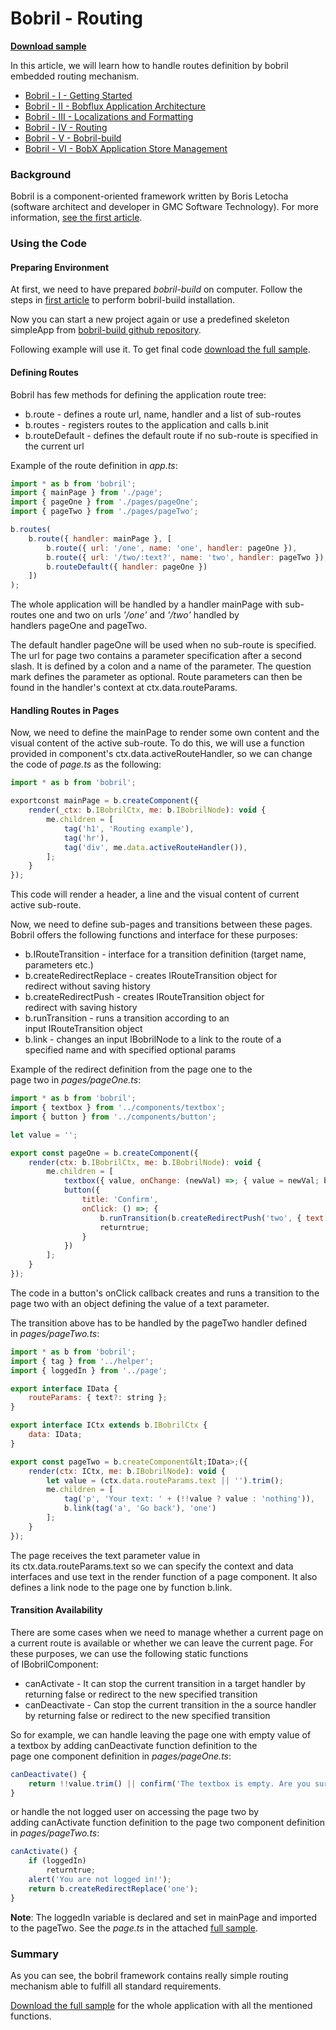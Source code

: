 [//]: # (bobrilComIgnoreStart)

# Bobril - Routing

[//]: # (bobrilComIgnoreEnd)

**[Download sample](https://minhaskamal.github.io/DownGit/#/home?url=https://github.com/keeema/bobril-samples/tree/master/sampleAppRouting)**

[//]: # (bobrilComIgnoreStart)

In this article, we will learn how to handle routes definition by bobril embedded routing mechanism.

- [Bobril - I - Getting Started](https://github.com/keeema/bobril-samples/blob/master/articles/01_bobril-getting-started.md)
- [Bobril - II - Bobflux Application Architecture](https://github.com/keeema/bobril-samples/blob/master/articles/02_bobril-bobflux.md)
- [Bobril - III - Localizations and Formatting](https://github.com/keeema/bobril-samples/blob/master/articles/03_bobril-localizations.md)
- [Bobril - IV - Routing](https://github.com/keeema/bobril-samples/blob/master/articles/04_bobril-routing.md)
- [Bobril - V - Bobril-build](https://github.com/keeema/bobril-samples/blob/master/articles/05_bobril-bobril-build.md)
- [Bobril - VI - BobX Application Store Management](https://github.com/keeema/bobril-samples/blob/master/articles/06_bobril-bobx.md)

[//]: # (bobrilComIgnoreEnd)

### Background

Bobril is a component-oriented framework written by Boris Letocha (software architect and developer in GMC Software Technology). For more information, [see the first article](https://github.com/keeema/bobril-samples/blob/master/articles/01_bobril-getting-started.md).

### Using the Code

#### Preparing Environment

At first, we need to have prepared _bobril-build_ on computer. Follow the steps in [first article](https://github.com/keeema/bobril-samples/blob/master/articles/01_bobril-getting-started.md) to perform bobril-build installation.

Now you can start a new project again or use a predefined skeleton simpleApp from [bobril-build github repository](https://minhaskamal.github.io/DownGit/#/home?url=https://github.com/Bobris/bobril-build/tree/master/examples/simpleApp).

Following example will use it. To get final code [download the full sample](https://minhaskamal.github.io/DownGit/#/home?url=https://github.com/keeema/bobril-samples/tree/master/sampleAppRouting).

#### Defining Routes

Bobril has few methods for defining the application route tree:
- b.route - defines a route url, name, handler and a list of sub-routes
- b.routes - registers routes to the application and calls b.init
- b.routeDefault - defines the default route if no sub-route is specified in the current url

Example of the route definition in _app.ts_:
``` javascript
import * as b from 'bobril';
import { mainPage } from './page';
import { pageOne } from './pages/pageOne';
import { pageTwo } from './pages/pageTwo';

b.routes(
    b.route({ handler: mainPage }, [
        b.route({ url: '/one', name: 'one', handler: pageOne }),
        b.route({ url: '/two/:text?', name: 'two', handler: pageTwo }),
        b.routeDefault({ handler: pageOne })
    ])
);
```
The whole application will be handled by a handler mainPage with sub-routes one and two on urls _'/one'_ and _'/two'_ handled by handlers pageOne and pageTwo.

The default handler pageOne will be used when no sub-route is specified. The url for page two contains a parameter specification after a second slash. It is defined by a colon and a name of the parameter. The question mark defines the parameter as optional. Route parameters can then be found in the handler's context at ctx.data.routeParams.

#### Handling Routes in Pages

Now, we need to define the mainPage to render some own content and the visual content of the active sub-route. To do this, we will use a function provided in component's ctx.data.activeRouteHandler, so we can change the code of _page.ts_ as the following:
``` javascript
import * as b from 'bobril';

exportconst mainPage = b.createComponent({
    render(_ctx: b.IBobrilCtx, me: b.IBobrilNode): void {
        me.children = [
            tag('h1', 'Routing example'),
            tag('hr'),
            tag('div', me.data.activeRouteHandler()),
        ];
    }
});
```
This code will render a header, a line and the visual content of current active sub-route.

Now, we need to define sub-pages and transitions between these pages. Bobril offers the following functions and interface for these purposes:

- b.IRouteTransition - interface for a transition definition (target name, parameters etc.)
- b.createRedirectReplace - creates IRouteTransition object for redirect without saving history
- b.createRedirectPush - creates IRouteTransition object for redirect with saving history
- b.runTransition - runs a transition according to an input IRouteTransition object
- b.link - changes an input IBobrilNode to a link to the route of a specified name and with specified optional params

Example of the redirect definition from the page one to the page two in _pages/pageOne.ts_:
``` javascript
import * as b from 'bobril';
import { textbox } from '../components/textbox';
import { button } from '../components/button';

let value = '';

export const pageOne = b.createComponent({
    render(ctx: b.IBobrilCtx, me: b.IBobrilNode): void {
        me.children = [
            textbox({ value, onChange: (newVal) =>; { value = newVal; b.invalidate(ctx); } }),
            button({
                title: 'Confirm',
                onClick: () =>; {
                    b.runTransition(b.createRedirectPush('two', { text: value }));
                    returntrue;
                }
            })
        ];
    }
});
```
The code in a button's onClick callback creates and runs a transition to the page two with an object defining the value of a text parameter.

The transition above has to be handled by the pageTwo handler defined in _pages/pageTwo.ts_:
``` javascript
import * as b from 'bobril';
import { tag } from '../helper';
import { loggedIn } from '../page';

export interface IData {
    routeParams: { text?: string };
}

export interface ICtx extends b.IBobrilCtx {
    data: IData;
}

export const pageTwo = b.createComponent&lt;IData>;({
    render(ctx: ICtx, me: b.IBobrilNode): void {
        let value = (ctx.data.routeParams.text || '').trim();
        me.children = [
            tag('p', 'Your text: ' + (!!value ? value : 'nothing')),
            b.link(tag('a', 'Go back'), 'one')
        ];
    }
});
```
The page receives the text parameter value in its ctx.data.routeParams.text so we can specify the context and data interfaces and use text in the render function of a page component. It also defines a link node to the page one by function b.link.

#### Transition Availability

There are some cases when we need to manage whether a current page on a current route is available or whether we can leave the current page. For these purposes, we can use the following static functions of IBobrilComponent:

- canActivate - It can stop the current transition in a target handler by returning false or redirect to the new specified transition
- canDeactivate - Can stop the current transition in the a source handler by returning false or redirect to the new specified transition

So for example, we can handle leaving the page one with empty value of a textbox by adding canDeactivate function definition to the page one component definition in _pages/pageOne.ts_:
``` javascript
canDeactivate() {
    return !!value.trim() || confirm('The textbox is empty. Are you sure?');
}
```
or handle the not logged user on accessing the page two by adding canActivate function definition to the page two component definition in _pages/pageTwo.ts_:
``` javascript
canActivate() {
    if (loggedIn)
        returntrue;
    alert('You are not logged in!');
    return b.createRedirectReplace('one');
}
```
**Note**: The loggedIn variable is declared and set in mainPage and imported to the pageTwo. See the _page.ts_ in the attached [full sample](https://minhaskamal.github.io/DownGit/#/home?url=https://github.com/keeema/bobril-samples/tree/master/sampleAppRouting).

### Summary

As you can see, the bobril framework contains really simple routing mechanism able to fulfill all standard requirements.

[Download the full sample](https://minhaskamal.github.io/DownGit/#/home?url=https://github.com/keeema/bobril-samples/tree/master/sampleAppRouting) for the whole application with all the mentioned functions.
